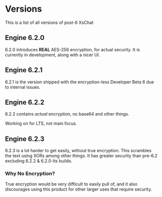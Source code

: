 # Versions
This is a list of all versions of post-6 XsChat
## Engine 6.2.0
6.2.0 introduces **REAL** AES-256 encryption, for actual security. It is currently in development, along with a nicer UI.
## Engine 6.2.1
6.2.1 is the version shipped with the encryption-less Developer Beta 6 due to internal issues.
## Engine 6.2.2
6.2.2 contains *actual* encryption, no base64 and other things.

Working on for LTS, not main focus.
## Engine 6.2.3
6.2.3 is a lot harder to get easily, without true encryption. This scrambles the text using XORs among other things. It has greater security than pre-6.2 excluding 6.2.2 & 6.2.0-lts builds.
### Why No Encryption?
True encryption would be very difficult to easily pull of, and it also discourages using this product for other larger uses that require security.
